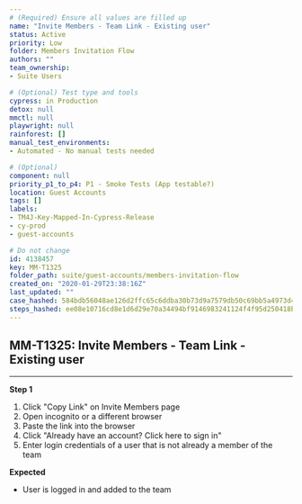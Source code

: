 ```yaml
---
# (Required) Ensure all values are filled up
name: "Invite Members - Team Link - Existing user"
status: Active
priority: Low
folder: Members Invitation Flow
authors: ""
team_ownership: 
- Suite Users

# (Optional) Test type and tools
cypress: in Production
detox: null
mmctl: null
playwright: null
rainforest: []
manual_test_environments: 
- Automated - No manual tests needed

# (Optional)
component: null
priority_p1_to_p4: P1 - Smoke Tests (App testable?)
location: Guest Accounts
tags: []
labels: 
- TM4J-Key-Mapped-In-Cypress-Release
- cy-prod
- guest-accounts

# Do not change
id: 4138457
key: MM-T1325
folder_path: suite/guest-accounts/members-invitation-flow
created_on: "2020-01-29T23:38:16Z"
last_updated: ""
case_hashed: 584bdb56048ae126d2ffc65c6ddba30b73d9a7579db50c69bb5a4973d410b280a077189f68be4e5f7d15a106f31718bb
steps_hashed: ee08e10716cd8e1d6d29e70a34494bf9146983241124f4f95d250418b99bc3b5dcf929a4dc9e4554f91d51012bca3c03
---
```


## MM-T1325: Invite Members - Team Link - Existing user

---

**Step 1**

1. Click "Copy Link" on Invite Members page
2. Open incognito or a different browser
3. Paste the link into the browser
4. Click "Already have an account? Click here to sign in"
5. Enter login credentials of a user that is not already a member of the team

**Expected**

- User is logged in and added to the team

